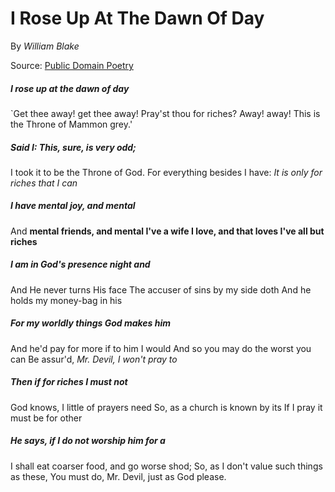 # I Rose Up At The Dawn Of Day
By *William Blake*

Source: [Public Domain Poetry](http://www.public-domain-poetry.com/william-blake/i-rose-up-at-the-dawn-of-day-9228)

##### I rose up at the dawn of day
`Get thee away! get thee away!
Pray'st thou for riches? Away! away!
This is the Throne of Mammon grey.'

##### Said I: This, sure, is very odd;
I took it to be the Throne of God.
For everything besides I have:
*It is only for riches that I can*

##### I have mental joy, and mental 
And **mental friends, and mental 
I've a wife I love, and that loves 
I've all but riches** 

#####  I am in God's presence night and 
And He never turns His face 
The accuser of sins by my side doth 
And he holds my money-bag in his 

##### For my worldly things God makes him 
And he'd pay for more if to him I would 
And so you may do the worst you can 
Be assur'd, _Mr. Devil, I won't pray to_ 

##### Then if for riches I must not 
God knows, I little of prayers need 
So, as a church is known by its 
If I pray it must be for other 

##### He says, if I do not worship him for a 
I shall eat coarser food, and go worse shod;
So, as I don't value such things as these,
You must do, Mr. Devil, just as God please.

